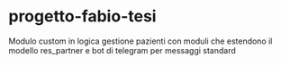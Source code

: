 # progetto-fabio-tesi

Modulo custom in logica gestione pazienti con moduli che estendono il modello res_partner
e bot di telegram per messaggi standard
